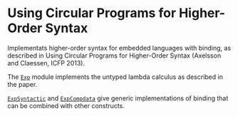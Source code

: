Using Circular Programs for Higher-Order Syntax
===============================================

Implementats higher-order syntax for embedded languages with binding, as described in Using Circular Programs for Higher-Order Syntax (Axelsson and Claessen, ICFP 2013).

The [`Exp`](Exp.hs) module implements the untyped lambda calculus as described in the paper.

[`ExpSyntactic`](ExpSyntactic.hs) and [`ExpCompdata`](ExpCompdata.hs) give generic implementations of binding that can be combined with other constructs.
